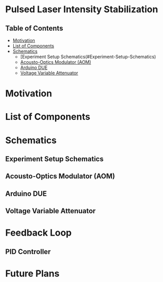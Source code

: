 # Pulsed Laser Intensity Stabilization

## Table of Contents
- [Motivation](#Motivation)
- [List of Components](#List-of-Components)
- [Schematics](#Schematics)
  - [Experiment Setup Schematics(#Experiment-Setup-Schematics)
  - [Acousto-Optics Modulator (AOM)](#Acousto-Optics-Modulator-(AOM))
  - [Arduino DUE](#Arduino-DUE)
  - [Voltage Variable Attenuator](#Voltage-Variable-Attenuator)

# Motivation

# List of Components

# Schematics
## Experiment Setup Schematics
## Acousto-Optics Modulator (AOM)
## Arduino DUE
## Voltage Variable Attenuator

# Feedback Loop
## PID Controller

# Future Plans
